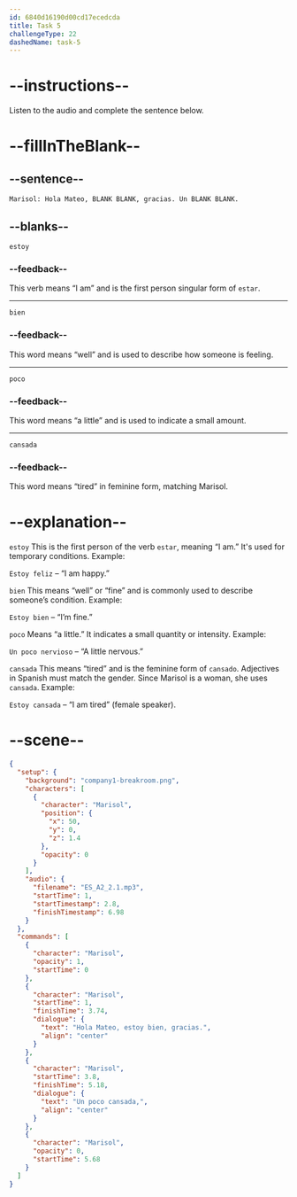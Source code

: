 ```yaml
---
id: 6840d16190d00cd17ecedcda
title: Task 5
challengeType: 22
dashedName: task-5
---
```


<!-- (Audio) Marisol: Hola Mateo, estoy bien, gracias. Un poco cansada. -->

# --instructions--

Listen to the audio and complete the sentence below.

# --fillInTheBlank--

## --sentence--

`Marisol: Hola Mateo, BLANK BLANK, gracias. Un BLANK BLANK.`

## --blanks--

`estoy`

### --feedback--

This verb means “I am” and is the first person singular form of `estar`.

---

`bien`

### --feedback--

This word means “well” and is used to describe how someone is feeling.

---

`poco`

### --feedback--

This word means “a little” and is used to indicate a small amount.

---

`cansada`

### --feedback--

This word means “tired” in feminine form, matching Marisol.

# --explanation--

`estoy` This is the first person of the verb `estar`, meaning “I am.” It's used for temporary conditions. Example:

`Estoy feliz` – “I am happy.”

`bien` This means “well” or “fine” and is commonly used to describe someone’s condition. Example:

`Estoy bien` – “I’m fine.”

`poco` Means “a little.” It indicates a small quantity or intensity. Example:

`Un poco nervioso` – “A little nervous.”

`cansada` This means “tired” and is the feminine form of `cansado`. Adjectives in Spanish must match the gender. Since Marisol is a woman, she uses `cansada`. Example:

`Estoy cansada` – “I am tired” (female speaker).

# --scene--

```json
{
  "setup": {
    "background": "company1-breakroom.png",
    "characters": [
      {
        "character": "Marisol",
        "position": {
          "x": 50,
          "y": 0,
          "z": 1.4
        },
        "opacity": 0
      }
    ],
    "audio": {
      "filename": "ES_A2_2.1.mp3",
      "startTime": 1,
      "startTimestamp": 2.8,
      "finishTimestamp": 6.98
    }
  },
  "commands": [
    {
      "character": "Marisol",
      "opacity": 1,
      "startTime": 0
    },
    {
      "character": "Marisol",
      "startTime": 1,
      "finishTime": 3.74,
      "dialogue": {
        "text": "Hola Mateo, estoy bien, gracias.",
        "align": "center"
      }
    },
    {
      "character": "Marisol",
      "startTime": 3.8,
      "finishTime": 5.18,
      "dialogue": {
        "text": "Un poco cansada,",
        "align": "center"
      }
    },
    {
      "character": "Marisol",
      "opacity": 0,
      "startTime": 5.68
    }
  ]
}
```

